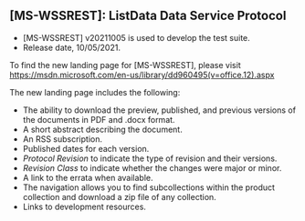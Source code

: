 ## [MS-WSSREST]: ListData Data Service Protocol
- [MS-WSSREST] v20211005 is used to develop the test suite.
- Release date, 10/05/2021.  

To find the new landing page for [MS-WSSREST], please visit https://msdn.microsoft.com/en-us/library/dd960495(v=office.12).aspx

The new landing page includes the following:
- The ability to download the preview, published, and previous versions of the documents in PDF and .docx format.
- A short abstract describing the document.
- An RSS subscription.
- Published dates for each version.
- *Protocol Revision* to indicate the type of revision and their versions.
- *Revision Class* to indicate whether the changes were major or minor.
- A link to the errata when available.
- The navigation allows you to find subcollections within the product collection and download a zip file of any collection.
- Links to development resources.
